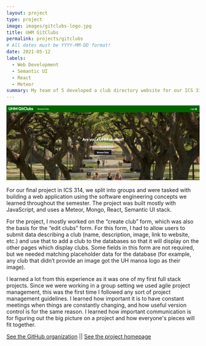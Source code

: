```yaml
---
layout: project
type: project
image: images/gitclubs-logo.jpg
title: UHM GitClubs
permalink: projects/gitclubs
# All dates must be YYYY-MM-DD format!
date: 2021-05-12
labels:
  - Web Development
  - Semantic UI
  - React
  - Meteor
summary: My team of 5 developed a club directory website for our ICS 314 final project.
---
```


<img class="ui medium right floated rounded image" src="../images/gitclubs.png">

For our final project in ICS 314, we split into groups and were tasked with building a web application using the software engineering concepts we learned throughout the semester. The project was built mostly with JavaScript, and uses a Meteor, Mongo, React, Semantic UI stack. 

For the project, I mostly worked on the “create club” form, which was also the basis for the “edit clubs” form. For this form, I had to allow users to submit data describing a club (name, description, image, link to website, etc.) and use that to add a club to the databases so that it will display on the other pages which display clubs. Some fields in this form are not required, but we needed matching placeholder data for the database (for example, any club that didn’t provide an image got the UH manoa logo as their image). 

I learned a lot from this experience as it was one of my first full stack projects. Since we were working in a group setting we used agile project management, this was the first time I followed any sort of project management guidelines. I learned how important it is to have constant meetings when things are constantly changing, and how useful version control is for the same reason. I learned how important communication is for figuring out the big picture on a project and how everyone's pieces will fit together.

[See the GitHub organization](https://github.com/uhm-gitclubs) || [See the project homepage](https://uhm-gitclubs.github.io/)






